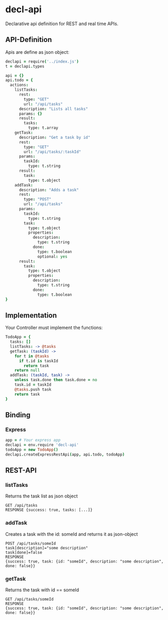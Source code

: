 decl-api
========

Declarative api definition for REST and real time APIs. 

## API-Definition

Apis are define as json object:

```coffee
declapi = require('../index.js')
t = declapi.types

api = {}
api.todo = {
  actions:
    listTasks:
      rest:
        type: "GET"
        url: "/api/tasks"
      description: "Lists all tasks"
      params: {}
      result:
        tasks:
          type: t.array 
    getTask:
      description: "Get a task by id"
      rest:
        type: "GET"
        url: "/api/tasks/:taskId"
      params:
        taskId:
          type: t.string
      result:
        task:
          type: t.object
    addTask:
      description: "Adds a task"
      rest:
        type: "POST"
        url: "/api/tasks"
      params:
        taskId:
          type: t.string
        task:
          type: t.object
          properties:
            description:
              type: t.string
            done:
              type: t.boolean
              optional: yes
      result:
        task:
          type: t.object
          properties:
            description:
              type: t.string
            done:
              type: t.boolean
}
```

## Implementation

Your Controller must implement the functions:

```coffee
TodoApp = {
  tasks: []
  listTasks: -> @tasks
  getTask: (taskId) -> 
    for t in @tasks
      if t.id is taskId
        return task
    return null
  addTask: (taskId, task) ->
    unless task.done then task.done = no
    task.id = taskId
    @tasks.push task
    return task
}
```

## Binding

### Express
    
```coffee
app = # Your express app
declapi = env.require 'decl-api'
todoApp = new TodoApp()
declapi.createExpressRestApi(app, api.todo, todoApp)
```

## REST-API

### listTasks
Returns the task list as json object

    GET /api/tasks 
    RESPONSE {success: true, tasks: [...]}

### addTask
Creates a task with the id: someId and returns it as json-object

    POST /api/tasks/someId
    task[description]="some description"
    task[done]=false
    RESPONSE
    {success: true, task: {id: "someId", description: "some description", done: false}}

### getTask
Returns the task with id == someId

    GET /api/tasks/someId
    RESPONSE
    {success: true, task: {id: "someId", description: "some description", done: false}}
